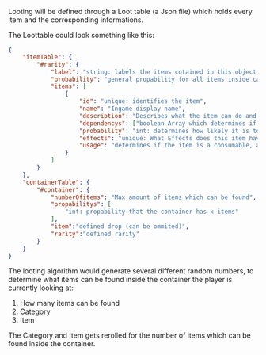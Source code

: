 Looting will be defined through a Loot table (a Json file) which holds every item and the corresponding informations.

The Loottable could look something like this:

```JSON
{   
    "itemTable": {
        "#rarity": {
            "label": "string: labels the items cotained in this object, e.g: SPECIAL, RARE,...",
            "probability": "general propability for all items inside category",
            "items": [
                {
                    "id": "unique: identifies the item",
                    "name": "Ingame display name",
                    "description": "Describes what the item can do and what it is",
                    "dependencys": ["boolean Array which determines if the conditions for finding the item are fulfilled"],
                    "probability": "int: determines how likely it is to find the item in %",
                    "effects": "unique: What Effects does this item have if it get's used?",
                    "usage": "determines if the item is a consumable, a static item for buffing or a story related item"
                }
            ]
        }
    },
    "containerTable": {
        "#container": {
            "numberOfitems": "Max amount of items which can be found",
            "propabilitys": [
                "int: propability that the container has x items"                
            ],
            "item":"defined drop (can be ommited)",
            "rarity":"defined rarity"
        }
    }
}
```
The looting algorithm would generate several different random numbers, to determine what items can be found inside the container the player is currently looking at:
1. How many items can be found
2. Category
3. Item 

The Category and Item gets rerolled for the number of items which can be found inside the container.
